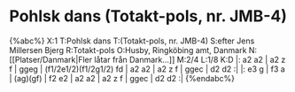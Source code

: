# Pohlsk dans (Totakt-pols, nr. JMB-4)

{%abc%}
X:1
T:Pohlsk dans 
T:(Totakt-pols, nr. JMB-4)
S:efter Jens Millersen Bjerg
R:Totakt-pols
O:Husby, Ringköbing amt, Danmark
N:[[Platser/Danmark|Fler låtar från Danmark...]]
M:2/4
L:1/8
K:D
|: a2 a2 | a2 z f | ggeg | (f1/2e1/2)(f1/2g1/2) fd | a2 a2 | a2 z f | ggec | d2 d2 :|
|: e3 g | f3 a | (ag)(gf) | f2 e2 | a2 a2 | a2 z f | ggec | d2 d2 :|
{%endabc%}


